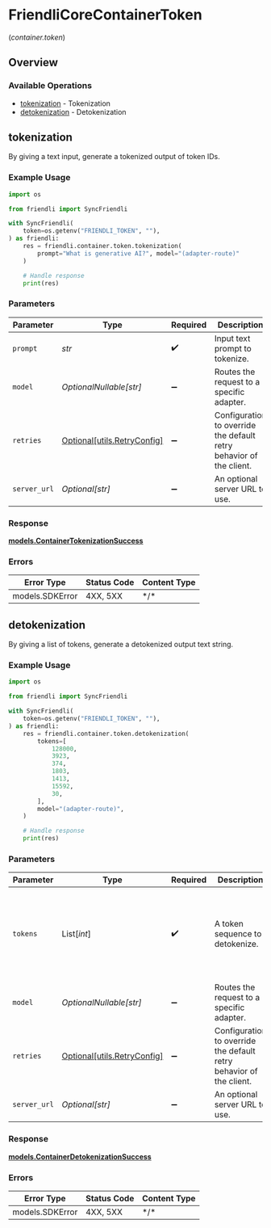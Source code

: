 # FriendliCoreContainerToken
(*container.token*)

## Overview

### Available Operations

* [tokenization](#tokenization) - Tokenization
* [detokenization](#detokenization) - Detokenization

## tokenization

By giving a text input, generate a tokenized output of token IDs.

### Example Usage

```python
import os

from friendli import SyncFriendli

with SyncFriendli(
    token=os.getenv("FRIENDLI_TOKEN", ""),
) as friendli:
    res = friendli.container.token.tokenization(
        prompt="What is generative AI?", model="(adapter-route)"
    )

    # Handle response
    print(res)
```

### Parameters

| Parameter                                                           | Type                                                                | Required                                                            | Description                                                         | Example                                                             |
| ------------------------------------------------------------------- | ------------------------------------------------------------------- | ------------------------------------------------------------------- | ------------------------------------------------------------------- | ------------------------------------------------------------------- |
| `prompt`                                                            | *str*                                                               | :heavy_check_mark:                                                  | Input text prompt to tokenize.                                      | What is generative AI?                                              |
| `model`                                                             | *OptionalNullable[str]*                                             | :heavy_minus_sign:                                                  | Routes the request to a specific adapter.                           | (adapter-route)                                                     |
| `retries`                                                           | [Optional[utils.RetryConfig]](../../models/utils/retryconfig.md)    | :heavy_minus_sign:                                                  | Configuration to override the default retry behavior of the client. |                                                                     |
| `server_url`                                                        | *Optional[str]*                                                     | :heavy_minus_sign:                                                  | An optional server URL to use.                                      | http://localhost:8080                                               |

### Response

**[models.ContainerTokenizationSuccess](../../models/containertokenizationsuccess.md)**

### Errors

| Error Type      | Status Code     | Content Type    |
| --------------- | --------------- | --------------- |
| models.SDKError | 4XX, 5XX        | \*/\*           |

## detokenization

By giving a list of tokens, generate a detokenized output text string.

### Example Usage

```python
import os

from friendli import SyncFriendli

with SyncFriendli(
    token=os.getenv("FRIENDLI_TOKEN", ""),
) as friendli:
    res = friendli.container.token.detokenization(
        tokens=[
            128000,
            3923,
            374,
            1803,
            1413,
            15592,
            30,
        ],
        model="(adapter-route)",
    )

    # Handle response
    print(res)
```

### Parameters

| Parameter                                                           | Type                                                                | Required                                                            | Description                                                         | Example                                                             |
| ------------------------------------------------------------------- | ------------------------------------------------------------------- | ------------------------------------------------------------------- | ------------------------------------------------------------------- | ------------------------------------------------------------------- |
| `tokens`                                                            | List[*int*]                                                         | :heavy_check_mark:                                                  | A token sequence to detokenize.                                     | [<br/>128000,<br/>3923,<br/>374,<br/>1803,<br/>1413,<br/>15592,<br/>30<br/>] |
| `model`                                                             | *OptionalNullable[str]*                                             | :heavy_minus_sign:                                                  | Routes the request to a specific adapter.                           | (adapter-route)                                                     |
| `retries`                                                           | [Optional[utils.RetryConfig]](../../models/utils/retryconfig.md)    | :heavy_minus_sign:                                                  | Configuration to override the default retry behavior of the client. |                                                                     |
| `server_url`                                                        | *Optional[str]*                                                     | :heavy_minus_sign:                                                  | An optional server URL to use.                                      | http://localhost:8080                                               |

### Response

**[models.ContainerDetokenizationSuccess](../../models/containerdetokenizationsuccess.md)**

### Errors

| Error Type      | Status Code     | Content Type    |
| --------------- | --------------- | --------------- |
| models.SDKError | 4XX, 5XX        | \*/\*           |
